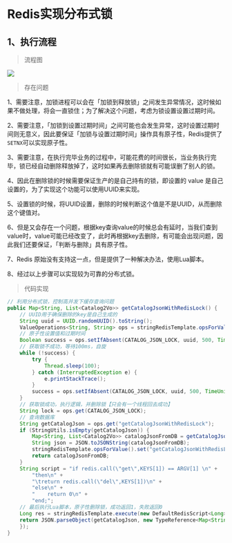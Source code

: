 # Redis实现分布式锁

## 1、执行流程

> 流程图

<img src="https://tobing-markdown.oss-cn-shenzhen.aliyuncs.com/redis_distributed_lock.jpg"  />

> 存在问题

1、需要注意，加锁进程可以会在「加锁到释放锁」之间发生异常情况，这时候如果不做处理，将会一直锁住；为了解决这个问题，考虑为锁设置设置过期时间。

2、需要注意，「加锁到设置过期时间」之间可能也会发生异常，这时设置过期时间则无意义，因此要保证「加锁与设置过期时间」操作具有原子性，Redis提供了`SETNX`可以实现原子性。

3、需要注意，在执行完毕业务的过程中，可能花费的时间很长，当业务执行完毕，锁已经自动删除释放掉了，这时如果再去删除锁就有可能误删了别人的锁。

4、因此在删除锁的时候需要保证生产的是自己持有的锁，即设置的 value 是自己设置的，为了实现这个功能可以使用UUID来实现。

5、设置锁的时候，将UUID设置，删除的时候判断这个值是不是UUID，从而删除这个键值对。

6、但是又会存在一个问题，根据key查询value的时候总会有延时，当我们查到value时，value可能已经改变了，此时再根据key去删除，有可能会出现问题，因此我们还要保证，「判断与删除」具有原子性。

7、Redis 原始没有支持这一点，但是提供了一种解决办法，使用Lua脚本。

8、经过以上步骤可以实现较为可靠的分布式锁。

> 代码实现

```java
// 利用分布式锁，控制高并发下缓存查询问题
public Map<String, List<Catalog2Vo>> getCatalogJsonWithRedisLock() {
    // UUID用于确保删除的key是自己生成的
    String uuid = UUID.randomUUID().toString();
    ValueOperations<String, String> ops = stringRedisTemplate.opsForValue();
    // 原子性设置值和过期时间
    Boolean success = ops.setIfAbsent(CATALOG_JSON_LOCK, uuid, 500, TimeUnit.SECONDS);
    // 获取锁不成功，等待100ms，自旋
    while (!success) {
        try {
            Thread.sleep(100);
        } catch (InterruptedException e) {
            e.printStackTrace();
        }
        success = ops.setIfAbsent(CATALOG_JSON_LOCK, uuid, 500, TimeUnit.SECONDS);
    }
    // 获取锁成功，执行逻辑，并删除锁【只会有一个线程回去成功】
    String lock = ops.get(CATALOG_JSON_LOCK);
    // 查询数据库
    String getCatalogJson = ops.get("getCatalogJsonWithRedisLock");
    if (StringUtils.isEmpty(getCatalogJson)) {
        Map<String, List<Catalog2Vo>> catalogJsonFromDB = getCatalogJsonFromDB();
        String json = JSON.toJSONString(catalogJsonFromDB);
        stringRedisTemplate.opsForValue().set("getCatalogJsonWithRedisLock", json);
        return catalogJsonFromDB;
    }
    String script = "if redis.call(\"get\",KEYS[1]) == ARGV[1] \n" +
        "then\n" +
        "\treturn redis.call(\"del\",KEYS[1])\n" +
        "else\n" +
        "    return 0\n" +
        "end;";
    // 最后执行Lua脚本，原子性删除锁，成功返回1，失败返回0
    Long res = stringRedisTemplate.execute(new DefaultRedisScript<Long>(script, Long.class), Arrays.asList(CATALOG_JSON_LOCK), lock);
    return JSON.parseObject(getCatalogJson, new TypeReference<Map<String, List<Catalog2Vo>>>() {
    });
}
```




